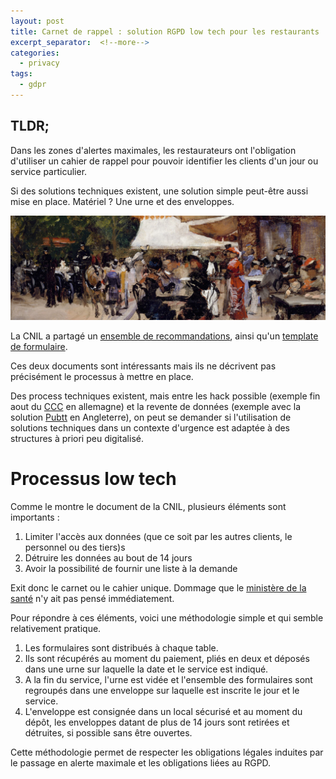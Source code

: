 ```yaml
---
layout: post
title: Carnet de rappel : solution RGPD low tech pour les restaurants
excerpt_separator:  <!--more-->
categories:
  - privacy
tags:
  - gdpr
---
```

## TLDR;

Dans les zones d'alertes maximales, les restaurateurs ont l'obligation d'utiliser un cahier de rappel pour pouvoir identifier les clients d'un jour ou service particulier.

Si des solutions techniques existent, une solution simple peut-être aussi mise en place. Matériel ? Une urne et des enveloppes.

![Outside a Restaurant in the Bois de Boulogne, Hugo Birger](/images/restaurant-carnet.jpg)

<!--more-->



La CNIL a partagé un [ensemble de recommandations](https://www.cnil.fr/fr/covid-19-et-les-cahiers-de-rappel-les-recommandations-de-la-cnil), ainsi qu'un [template de formulaire](https://www.cnil.fr/fr/cahier-de-rappel-exemples-de-formulaire-de-recueil-de-donnees-et-mentions-dinformation-rgpd#mod%C3%A8le%201).

Ces deux documents sont intéressants mais ils ne décrivent pas précisément le processus à mettre en place.

Des process techniques existent, mais entre les hack possible (exemple fin aout du [CCC](https://www.ccc.de/en/updates/2020/digitale-corona-listen) en allemagne) et la revente de données (exemple avec la solution [Pubtt](https://www.thetimes.co.uk/article/contact-tracing-data-harvested-from-pubs-and-restaurants-being-sold-on-s0d85mkrr) en Angleterre), on peut se demander si l'utilisation de solutions techniques dans un contexte d'urgence est adaptée à des structures à priori peu digitalisé.

# Processus low tech

Comme le montre le document de la CNIL, plusieurs éléments sont importants :
1. Limiter l'accès aux données (que ce soit par les autres clients, le personnel ou des tiers)s
2. Détruire les données au bout de 14 jours
3. Avoir la possibilité de fournir une liste à la demande

Exit donc le carnet ou le cahier unique. Dommage que le [ministère de la santé](https://solidarites-sante.gouv.fr/actualites/presse/communiques-de-presse/article/renforcement-protocole-sanitaire-restaurants-zones-d-alerte-maximale) n'y ait pas pensé immédiatement.

Pour répondre à ces éléments, voici une méthodologie simple et qui semble relativement pratique.
1. Les formulaires sont distribués à chaque table.
2. Ils sont récupérés au moment du paiement, pliés en deux et déposés dans une urne sur laquelle la date et le service est indiqué.
3. A la fin du service, l'urne est vidée et l'ensemble des formulaires sont regroupés dans une enveloppe sur laquelle est inscrite le jour et le service.
4. L'enveloppe est consignée dans un local sécurisé et au moment du dépôt, les enveloppes datant de plus de 14 jours sont retirées et détruites, si possible sans être ouvertes.

Cette méthodologie permet de respecter les obligations légales induites par le passage en alerte maximale et les obligations liées au RGPD.
